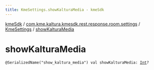 ```yaml
---
title: KmeSettings.showKalturaMedia - kmeSdk
---
```


[kmeSdk](../../index.html) / [com.kme.kaltura.kmesdk.rest.response.room.settings](../index.html) / [KmeSettings](index.html) / [showKalturaMedia](./show-kaltura-media.html)

# showKalturaMedia

`@SerializedName("show_kaltura_media") val showKalturaMedia: `[`Int`](https://kotlinlang.org/api/latest/jvm/stdlib/kotlin/-int/index.html)`?`